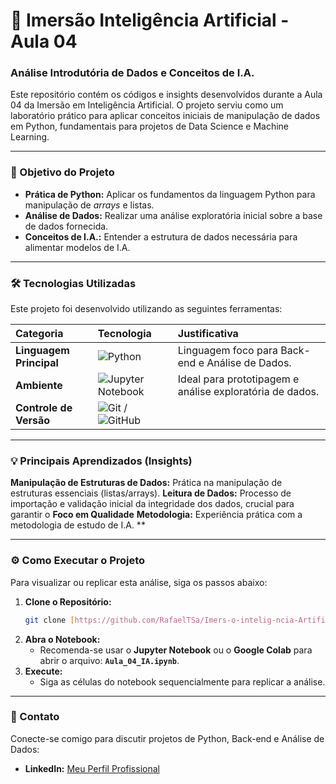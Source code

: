 # 🧠 Imersão Inteligência Artificial - Aula 04
### **Análise Introdutória de Dados e Conceitos de I.A.**

Este repositório contém os códigos e insights desenvolvidos durante a Aula 04 da Imersão em Inteligência Artificial. 
O projeto serviu como um laboratório prático para aplicar conceitos iniciais de manipulação de dados em Python, 
fundamentais para projetos de Data Science e Machine Learning.

---

### 🎯 Objetivo do Projeto

* **Prática de Python:** Aplicar os fundamentos da linguagem Python para manipulação de *arrays* e listas.
* **Análise de Dados:** Realizar uma análise exploratória inicial sobre a base de dados fornecida.
* **Conceitos de I.A.:** Entender a estrutura de dados necessária para alimentar modelos de I.A.

---

### 🛠️ Tecnologias Utilizadas

Este projeto foi desenvolvido utilizando as seguintes ferramentas:

| Categoria | Tecnologia | Justificativa |
| :--- | :--- | :--- |
| **Linguagem Principal** | ![Python](https://img.shields.io/badge/Python-3776AB?style=for-the-badge&logo=python&logoColor=white) | Linguagem foco para Back-end e Análise de Dados. |
| **Ambiente** | ![Jupyter Notebook](https://img.shields.io/badge/Jupyter-F37626?style=for-the-badge&logo=jupyter&logoColor=white) | Ideal para prototipagem e análise exploratória de dados. |
| **Controle de Versão** | ![Git](https://img.shields.io/badge/Git-F05032?style=for-the-badge&logo=git&logoColor=white) / ![GitHub](https://img.shields.io/badge/GitHub-100000?style=for-the-badge&logo=github&logoColor=white) | 

---

### 💡 Principais Aprendizados (Insights)

**Manipulação de Estruturas de Dados:** Prática na manipulação de estruturas essenciais (listas/arrays).
**Leitura de Dados:** Processo de importação e validação inicial da integridade dos dados, crucial para garantir o **Foco em Qualidade** 
**Metodologia:** Experiência prática com a metodologia de estudo de I.A. ** 

---

### ⚙️ Como Executar o Projeto

Para visualizar ou replicar esta análise, siga os passos abaixo:

1.  **Clone o Repositório:**
    ```bash
    git clone [https://github.com/RafaelTSa/Imers-o-intelig-ncia-Artificial---Aula-04.git](https://github.com/RafaelTSa/Imers-o-intelig-ncia-Artificial---Aula-04.git)
    ```
2.  **Abra o Notebook:**
    * Recomenda-se usar o **Jupyter Notebook** ou o **Google Colab** para abrir o arquivo: **`Aula_04_IA.ipynb`**.
3.  **Execute:**
    * Siga as células do notebook sequencialmente para replicar a análise.

---

### 🙋 Contato

Conecte-se comigo para discutir projetos de Python, Back-end e Análise de Dados:

* **LinkedIn:** [Meu Perfil Profissional](https://www.linkedin.com/in/rafatsantos/)
